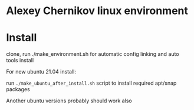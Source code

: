 # Alexey Chernikov linux environment

# Install

clone, run ./make_environment.sh for automatic config linking and auto tools install

For new ubuntu 21.04 install:

 run `./make_ubuntu_after_install.sh` script to install required apt/snap packages

 Another ubuntu versions probably should work also

